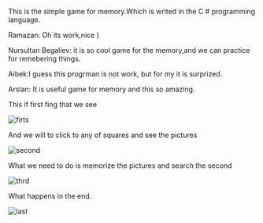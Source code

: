 This is the simple game for memory.Which is writed in the C # programming language.




Ramazan: Oh its work,nice )

Nursultan Begaliev: it is so cool game for the memory,and we can practice for remebering things.

Aibek:I guess this progrman is not work, but for my it is surprized.

Arslan: It is useful game for memory and this so amazing.




This if first fing that we see


![firts](https://user-images.githubusercontent.com/59159103/162368391-16fcd6b2-12c9-4c8e-bda4-401dee0d58d4.png)

And we will to click to any of squares and see the pictures 

![second](https://user-images.githubusercontent.com/59159103/162368556-22a8d07a-fe3c-46e3-8d45-6456f359bc25.png)

What we need to do is memorize the pictures and search the second 

![thrd](https://user-images.githubusercontent.com/59159103/162368782-c450f9fe-876d-46f5-8380-86c28a35aed5.png)


What happens in the end.

![last](https://user-images.githubusercontent.com/59159103/162368815-d3f51010-8b47-48d3-a586-819034cc3dc0.png)



